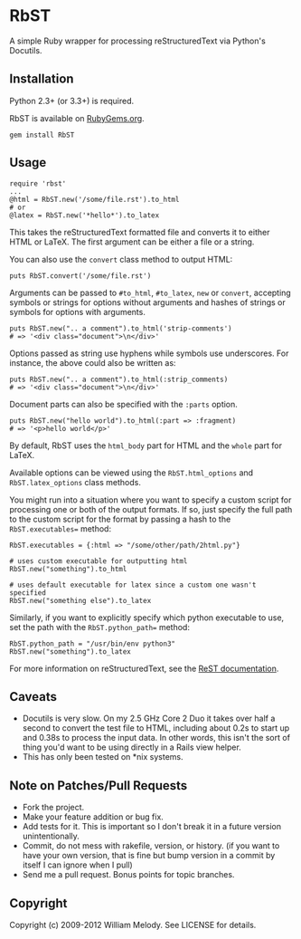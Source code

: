 # RbST

A simple Ruby wrapper for processing reStructuredText via Python's Docutils.

## Installation

Python 2.3+ (or 3.3+) is required.

RbST is available on [RubyGems.org](http://gemcutter.org/gems/RbST).

    gem install RbST

## Usage

    require 'rbst'
    ...
    @html = RbST.new('/some/file.rst').to_html
    # or
    @latex = RbST.new('*hello*').to_latex

This takes the reStructuredText formatted file and converts it to either HTML
or LaTeX. The first argument can be either a file or a string.

You can also use the `convert` class method to output HTML:

    puts RbST.convert('/some/file.rst')

Arguments can be passed to `#to_html`, `#to_latex`, `new` or `convert`,
accepting symbols or strings for options without arguments and hashes of
strings or symbols for options with arguments.

    puts RbST.new(".. a comment").to_html('strip-comments')
    # => '<div class="document">\n</div>'

Options passed as string use hyphens while symbols use underscores. For
instance, the above could also be written as:

    puts RbST.new(".. a comment").to_html(:strip_comments)
    # => '<div class="document">\n</div>'

Document parts can also be specified with the `:parts` option.

    puts RbST.new("hello world").to_html(:part => :fragment)
    # => '<p>hello world</p>'

By default, RbST uses the `html_body` part for HTML and the `whole` part
for LaTeX.

Available options can be viewed using the `RbST.html_options` and
`RbST.latex_options` class methods.

You might run into a situation where you want to specify a custom script for
processing one or both of the output formats. If so, just specify the full
path to the custom script for the format by passing a hash to the
`RbST.executables=` method:

    RbST.executables = {:html => "/some/other/path/2html.py"}

    # uses custom executable for outputting html
    RbST.new("something").to_html

    # uses default executable for latex since a custom one wasn't specified
    RbST.new("something else").to_latex

Similarly, if you want to explicitly specify which python executable to
use, set the path with the `RbST.python_path=` method:

    RbST.python_path = "/usr/bin/env python3"
    RbST.new("something").to_latex

For more information on reStructuredText, see the
[ReST documentation](http://docutils.sourceforge.net/rst.html).

## Caveats

- Docutils is very slow. On my 2.5 GHz Core 2 Duo it takes over half a second
  to convert the test file to HTML, including about 0.2s to start up and
  0.38s to process the input data. In other words, this isn't the sort of
  thing you'd want to be using directly in a Rails view helper.
- This has only been tested on \*nix systems.

## Note on Patches/Pull Requests

- Fork the project.
- Make your feature addition or bug fix.
- Add tests for it. This is important so I don't break it in a future version
  unintentionally.
- Commit, do not mess with rakefile, version, or history. (if you want to have
  your own version, that is fine but bump version in a commit by itself I can
  ignore when I pull)
- Send me a pull request. Bonus points for topic branches.

## Copyright

Copyright (c) 2009-2012 William Melody. See LICENSE for details.
